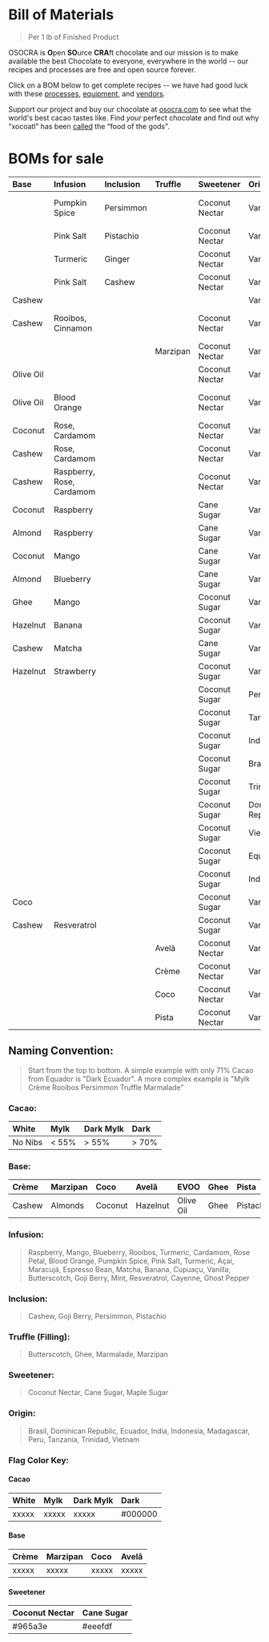 # Bill of Materials
> Per 1 lb of Finished Product

OSOCRA is **O**pen **SO**urce **CRA**ft chocolate and our mission is to make available the best Chocolate to everyone, everywhere in the world -- our recipes and processes are free and open source forever.

Click on a BOM below to get complete recipes -- we have had good luck with these [processes](operations), [equipment](resources), and [vendors](vendors).

Support our project and buy our chocolate at [osocra.com](https://osocra.com) to see what the world's best cacao tastes like. Find *your* perfect chocolate and find out why “xocoatl” has been [called](https://historydaily.org/chocolate-food-of-the-gods) the “food of the gods".

# BOMs for sale

| Base      | Infusion      | Inclusion | Truffle  | Sweetener      | Origin             | Cacao     | Name                    |                         |
| :---      | :---          | :---      | :---     | :---           | :---               | ---:      | :---                    | :---                    |
|           | Pumpkin Spice | Persimmon |          | Coconut Nectar | Varies             | Dark      | Pumpkin Spice Persimmon |[21102514](2021/10/25/14)|
|           | Pink Salt     | Pistachio |          | Coconut Nectar | Varies             | Dark      | Pink Salt Pistachio     |[21110110](2021/11/01/10)|
|           | Turmeric      | Ginger    |          | Coconut Nectar | Varies             | Dark      | Turmeric Ginger         |[21110111](2021/11/01/11)|
|           | Pink Salt     | Cashew    |          | Coconut Nectar | Varies             | Dark      | Pink Salt Cashew        |[21110308](2021/11/03/08)|
| Cashew    |               |           |          |                | Varies             | Dark      | Crème                   |[21110712](2021/11/07/12)|
| Cashew    | Rooibos, Cinnamon |       |          | Coconut Nectar | Varies             | Mylk      | Crème Cinnamon Rooibos  |[21110916](2021/11/09/16)|
|           |               |           | Marzipan | Coconut Nectar | Varies             | Dark      | Truffle Marzipan   |[21112911](2021/11/29/11)|
| Olive Oil |               |           |          | Coconut Nectar | Varies             | Dark      | EVOO                    |[21121510](2021/12/15/10)|
| Olive Oil | Blood Orange  |           |          | Coconut Nectar | Varies             | Dark      | EVOO Blood Orange       |[21121816](2021/12/18/16)|
| Coconut   | Rose, Cardamom|           |          | Coconut Nectar | Varies             | Dark      | Coco Rose               |[22011215](2022/01/12/15)|
| Cashew    | Rose, Cardamom|           |          | Coconut Nectar | Varies             | Dark Mylk | Crème Rose              |[22011216](2022/01/12/16)|
| Cashew    | Raspberry, Rose, Cardamom ||         | Coconut Nectar | Varies             | White     | Crème Raspberry Rose    |[22011217](2022/01/12/17)|
| Coconut   | Raspberry     |           |          | Cane Sugar     | Varies             | White     | Coco Raspberry          |[22011512](2022/01/15/12)|
| Almond    | Raspberry     |           |          | Cane Sugar     | Varies             | White     | Marzipan Raspberry      |[22011513](2022/01/15/13)|
| Coconut   | Mango         |           |          | Cane Sugar     | Varies             | White     | Coco Mango              |[22011708](2022/01/17/08)|
| Almond    | Blueberry     |           |          | Cane Sugar     | Varies             | White     | Marzipan Blueberry      |[22011709](2022/01/17/09)|
| Ghee      | Mango         |           |          | Coconut Sugar  | Varies             | Dark Mylk | Ghee Mango              |[22012812](2022/01/28/12)|
| Hazelnut  | Banana        |           |          | Coconut Sugar  | Varies             | Mylk      | Avelã Banana            |[22012813](2022/01/28/13)|
| Cashew    | Matcha        |           |          | Cane Sugar     | Varies             | White     | Crème Matcha            |[22012814](2022/01/28/14)|
| Hazelnut  | Strawberry    |           |          | Coconut Sugar  | Varies             | Mylk      | Avelã Strawberry        |[22013110](2022/01/31/10)|
|           |               |           |          | Coconut Sugar  | Peru               | Dark      | Peru                    |[22020915](2022/02/09/15)|
|           |               |           |          | Coconut Sugar  | Tanzania           | Dark      | Tanzania                |[22020916](2022/02/09/16)|
|           |               |           |          | Coconut Sugar  | India              | Dark      | India                   |[22021315](2022/02/13/15)|
|           |               |           |          | Coconut Sugar  | Brasil             | Dark      | Brasil                  |[22021316](2022/02/13/16)|
|           |               |           |          | Coconut Sugar  | Trinidad           | Dark      | Trinidad                |[22021317](2022/02/13/17)|
|           |               |           |          | Coconut Sugar  | Dominican Republic | Dark      | Dominican Republic      |[22021318](2022/02/13/18)|
|           |               |           |          | Coconut Sugar  | Vietnam            | Dark      | Vietnam                 |[22021319](2022/02/13/19)|
|           |               |           |          | Coconut Sugar  | Equador            | Dark      | Equador                 |[22021320](2022/02/13/20)|
|           |               |           |          | Coconut Sugar  | Indonesia          | Dark      | Indonesia               |[22021321](2022/02/13/21)|
|  Coco     |               |           |          | Coconut Sugar  | Varies             | Dark      | Coco                    |[22021322](2022/02/13/22)|
|  Cashew   |  Resveratrol  |           |          | Coconut Sugar  | Varies             | Dark      | Resveratrol       |[22021323](2022/02/13/23)|
|           |               |           | Avelã    | Coconut Nectar | Varies             | Dark      | Avelã Truffle   |[22021712](2022/02/17/12)|
|           |               |           | Crème    | Coconut Nectar | Varies             | Dark      | Crème Truffle   |[22021713](2022/02/17/13)|
|           |               |           | Coco     | Coconut Nectar | Varies             | Dark      | Coco Truffle   |[22021714](2022/02/17/14)|
|           |               |           | Pista    | Coconut Nectar | Varies             | Dark      | Pista Truffle   |[22021715](2022/02/17/15)|

## Naming Convention:
> Start from the top to bottom. A simple example with only 71% Cacao from Equador is "Dark Ecuador". A more complex example is "Mylk Crème Rooibos Persimmon Truffle Marmalade"

### Cacao:

| White    | Mylk    | Dark Mylk | Dark   |
| :---     | :---    | :---      | :---   |
| No Nibs  | < 55%   |> 55%      |> 70%   |

### Base:

| Crème     | Marzipan   | Coco      | Avelã     | EVOO       | Ghee    | Pista     |
| :---      | :---       | :---      | :---      | :---       | :---    | :---      |
| Cashew    | Almonds    | Coconut   | Hazelnut  | Olive Oil  | Ghee    | Pistachio |

### Infusion:
> Raspberry, Mango, Blueberry, Rooibos, Turmeric, Cardamom, Rose Petal, Blood Orange, Pumpkin Spice, Pink Salt, Turmeric, Açaí, Maracujá, Espresso Bean, Matcha, Banana, Cupuaçu, Vanilla, Butterscotch, Goji Berry, Mint, Resveratrol, Cayenne, Ghost Pepper

### Inclusion:
> Cashew, Goji Berry,  Persimmon, Pistachio

### Truffle (Filling):
> Butterscotch, Ghee, Marmalade, Marzipan 

### Sweetener:
> Coconut Nectar, Cane Sugar, Maple Sugar

### Origin:
> Brasil, Dominican Republic, Ecuador, India, Indonesia, Madagascar, Peru, Tanzania, Trinidad, Vietnam 

### Flag Color Key:

#### Cacao

| White    | Mylk    | Dark Mylk | Dark   |
| :---     | :---    | :---      | :---   |
| xxxxx  | xxxxx  |  xxxxx     |  #000000   |

#### Base

| Crème    | Marzipan | Coco    | Avelã     |
| :---     | :---     | :---    | :---   |
| xxxxx  | xxxxx | xxxxx   | xxxxx  |

#### Sweetener

| Coconut Nectar | Cane Sugar  |
| :---           | :---        |
|    #965a3e       |    #eeefdf    |
